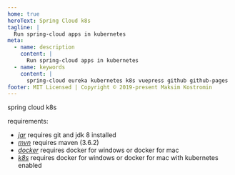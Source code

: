 ```yaml
---
home: true
heroText: Spring Cloud k8s
tagline: |
  Run spring-cloud apps in kubernetes
meta:
  - name: description
    content: |
      Run spring-cloud apps in kubernetes
  - name: keywords
    content: |
      spring-cloud eureka kubernetes k8s vuepress github github-pages
footer: MIT Licensed | Copyright © 2019-present Maksim Kostromin
---
```


spring cloud k8s

requirements:

* [_jar_](./jar/README.md) requires git and jdk 8 installed
* [_mvn_](./mvn/README.md) requires maven (3.6.2)
* [_docker_](./docker/README.md) requires docker for windows or docker for mac
* [_k8s_](./k8s/README.md) requires docker for windows or docker for mac with kubernetes enabled
